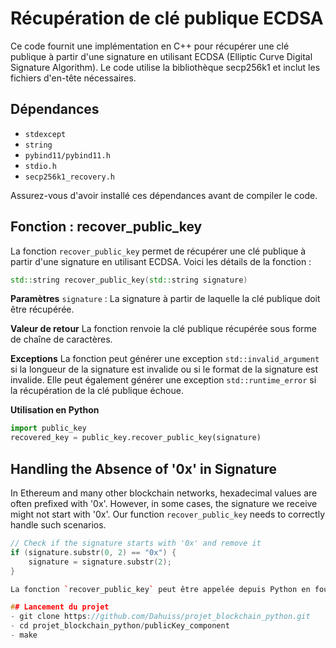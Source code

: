 # Récupération de clé publique ECDSA

Ce code fournit une implémentation en C++ pour récupérer une clé publique à partir d'une signature en utilisant ECDSA (Elliptic Curve Digital Signature Algorithm). Le code utilise la bibliothèque secp256k1 et inclut les fichiers d'en-tête nécessaires.

## Dépendances

- `stdexcept`
- `string`
- `pybind11/pybind11.h`
- `stdio.h`
- `secp256k1_recovery.h`

Assurez-vous d'avoir installé ces dépendances avant de compiler le code.

## Fonction : recover_public_key

La fonction `recover_public_key` permet de récupérer une clé publique à partir d'une signature en utilisant ECDSA. Voici les détails de la fonction :

```cpp
std::string recover_public_key(std::string signature)
```

**Paramètres**
`signature` : La signature à partir de laquelle la clé publique doit être récupérée.

**Valeur de retour**
La fonction renvoie la clé publique récupérée sous forme de chaîne de caractères.

**Exceptions**
La fonction peut générer une exception `std::invalid_argument` si la longueur de la signature est invalide ou si le format de la signature est invalide. Elle peut également générer une exception `std::runtime_error` si la récupération de la clé publique échoue.

**Utilisation en Python**
```python
import public_key
recovered_key = public_key.recover_public_key(signature)
```

## Handling the Absence of '0x' in Signature

In Ethereum and many other blockchain networks, hexadecimal values are often prefixed with '0x'. However, in some cases, the signature we receive might not start with '0x'. Our function `recover_public_key` needs to correctly handle such scenarios. 

```cpp
// Check if the signature starts with '0x' and remove it
if (signature.substr(0, 2) == "0x") {
    signature = signature.substr(2);
}

La fonction `recover_public_key` peut être appelée depuis Python en fournissant l'argument `signature`, et elle renverra la clé publique récupérée.

## Lancement du projet
- git clone https://github.com/Dahuiss/projet_blockchain_python.git
- cd projet_blockchain_python/publicKey_component
- make
